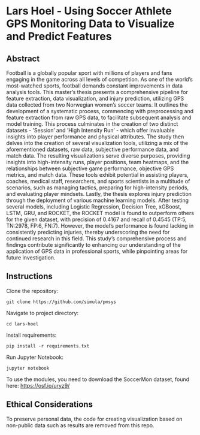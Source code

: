 # Lars Hoel - Using Soccer Athlete GPS Monitoring Data to Visualize and Predict Features


## Abstract
Football is a globally popular sport with millions of players and fans
engaging in the game across all levels of competition. As one of the world’s
most-watched sports, football demands constant improvements in data
analysis tools. This master’s thesis presents a comprehensive pipeline for
feature extraction, data visualization, and injury prediction, utilizing GPS
data collected from two Norwegian women’s soccer teams. It outlines the
development of a systematic process, commencing with preprocessing and
feature extraction from raw GPS data, to facilitate subsequent analysis and
model training. This process culminates in the creation of two distinct
datasets - ’Session’ and ’High Intensity Run’ - which offer invaluable
insights into player performance and physical attributes.
The study then delves into the creation of several visualization tools,
utilizing a mix of the aforementioned datasets, raw data, subjective
performance data, and match data. The resulting visualizations serve
diverse purposes, providing insights into high-intensity runs, player
positions, team heatmaps, and the relationships between subjective game
performance, objective GPS metrics, and match data. These tools exhibit
potential in assisting players, coaches, medical staff, researchers, and sports
scientists in a multitude of scenarios, such as managing tactics, preparing
for high-intensity periods, and evaluating player mindsets.
Lastly, the thesis explores injury prediction through the deployment of
various machine learning models. After testing several models, including
Logistic Regression, Decision Tree, xGBoost, LSTM, GRU, and ROCKET,
the ROCKET model is found to outperform others for the given dataset,
with precision of 0.4167 and recall of 0.4545 (TP:5, TN:2978, FP:6, FN:7).
However, the model’s performance is found lacking in consistently
predicting injuries, thereby underscoring the need for continued research
in this field. This study’s comprehensive process and findings contribute
significantly to enhancing our understanding of the application of GPS data
in professional sports, while pinpointing areas for future investigation.

## Instructions

Clone the repository:
```
git clone https://github.com/simula/pmsys
```

Navigate to project directory:
```
cd lars-hoel
```

Install requirements:
```
pip install -r requirements.txt
```

Run Jupyter Notebook:
```
jupyter notebook
```

To use the modules, you need to download the SoccerMon dataset, found here:
https://osf.io/uryz9/


## Ethical Considerations
To preserve personal data, the code for creating visualization based on non-public data such as results are removed from this repo.